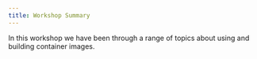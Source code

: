```yaml
---
title: Workshop Summary
---
```


In this workshop we have been through a range of topics about using and building container images.
